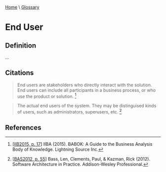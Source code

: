 [Home](../../index.html) \ [Glossary](glossary.html)

# End User

## Definition

...  

## Citations

> End users are stakeholders who directly interact with the solution. End users can include all participants in a business process, or who use the product or solution. [^1]  

> The actual end users of the system. They may be distinguised kinds of users, such as administrators, superusers, etc. [^2]

## References

[^1]: [[IIB2015, p. 17](../references/books/Babok-A-Guide-to-the-Business-Analysis-Body-of-Knowledge.html)] IIBA (2015). BABOK: A Guide to the Business Analysis Body of Knowledge. Lightning Source Inc.

[^2]: [[BAS2012, p. 55](../references/books/Software-Architecture-in-Practice.html)] Bass, Len, Clements, Paul, & Kazman, Rick (2012). Software Architecture in Practice. Addison-Wesley Professional.
